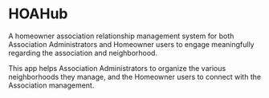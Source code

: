 # HOAHub
A homeowner association relationship management system for both Association Administrators and Homeowner users to engage meaningfully regarding the association and neighborhood.

This app helps Association Administrators to organize the various neighborhoods they manage, and the Homeowner users to connect with the Association management.
